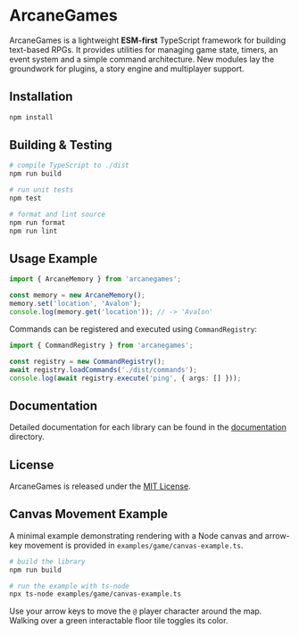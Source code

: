 # ArcaneGames

ArcaneGames is a lightweight **ESM-first** TypeScript framework for building text-based RPGs.
It provides utilities for managing game state, timers, an event system and a
simple command architecture. New modules lay the groundwork for plugins, a story engine and multiplayer support.

## Installation

```bash
npm install
```

## Building & Testing

```bash
# compile TypeScript to ./dist
npm run build

# run unit tests
npm test

# format and lint source
npm run format
npm run lint
```

## Usage Example

```ts
import { ArcaneMemory } from 'arcanegames';

const memory = new ArcaneMemory();
memory.set('location', 'Avalon');
console.log(memory.get('location')); // -> 'Avalon'
```

Commands can be registered and executed using `CommandRegistry`:

```ts
import { CommandRegistry } from 'arcanegames';

const registry = new CommandRegistry();
await registry.loadCommands('./dist/commands');
console.log(await registry.execute('ping', { args: [] }));
```

## Documentation

Detailed documentation for each library can be found in the
[documentation](documentation) directory.

## License

ArcaneGames is released under the [MIT License](LICENSE).

## Canvas Movement Example

A minimal example demonstrating rendering with a Node canvas and arrow-key movement is provided in `examples/game/canvas-example.ts`.

```bash
# build the library
npm run build

# run the example with ts-node
npx ts-node examples/game/canvas-example.ts
```

Use your arrow keys to move the `@` player character around the map. Walking over a green interactable floor tile toggles its color.
